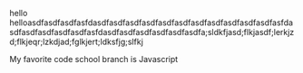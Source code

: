 hello  helloasdfasdfasdfasfdasdfasdfasdfasdfasdfasdfasdfasdfasdfasdfasdfasfdasdfasdfasdfasdfasdfasfdasdfasdfasdfasdfasdfasdfa;sldkfjasd;flkjasdf;lerkjzd;flkjeqr;lzkdjad;fglkjert;ldksfjg;slfkj

My favorite code school branch is Javascript

